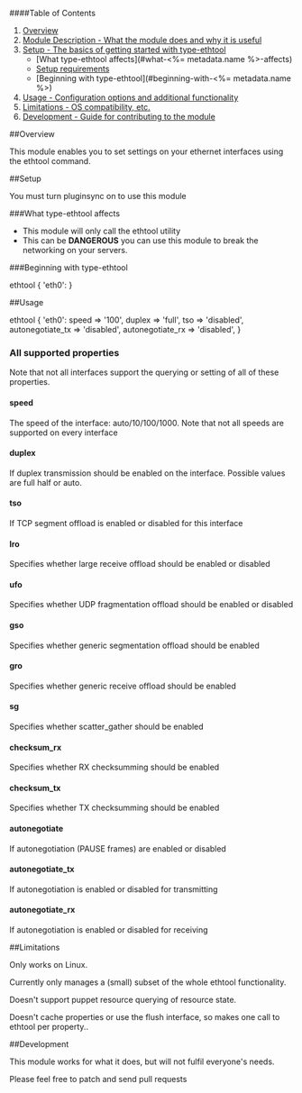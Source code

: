 ####Table of Contents

1. [Overview](#overview)
2. [Module Description - What the module does and why it is useful](#module-description)
3. [Setup - The basics of getting started with type-ethtool](#setup)
    * [What type-ethtool affects](#what-<%= metadata.name %>-affects)
    * [Setup requirements](#setup-requirements)
    * [Beginning with type-ethtool](#beginning-with-<%= metadata.name %>)
4. [Usage - Configuration options and additional functionality](#usage)
5. [Limitations - OS compatibility, etc.](#limitations)
6. [Development - Guide for contributing to the module](#development)

##Overview

This module enables you to set settings on your ethernet interfaces using the ethtool command.

##Setup

You must turn pluginsync on to use this module

###What type-ethtool affects

* This module will only call the ethtool utility
* This can be **DANGEROUS** you can use this module to break the networking on your servers.

###Beginning with type-ethtool

  ethtool { 'eth0': }

##Usage

  ethtool { 'eth0':
    speed            => '100',
    duplex           => 'full',
    tso              => 'disabled',
    autonegotiate_tx => 'disabled',
    autonegotiate_rx => 'disabled',
  }

### All supported properties

Note that not all interfaces support the querying or setting of all of these properties.

#### speed

The speed of the interface: auto/10/100/1000. Note that not all speeds are supported on every interface

#### duplex

If duplex transmission should be enabled on the interface. Possible values are full half or auto.

#### tso

If TCP segment offload is enabled or disabled for this interface

#### lro

Specifies whether large receive offload should be enabled or disabled

#### ufo

Specifies whether UDP fragmentation offload should be enabled or disabled

#### gso

Specifies whether generic segmentation offload should be enabled

#### gro

Specifies whether generic receive offload should be enabled

#### sg

Specifies whether scatter_gather should be enabled

#### checksum_rx

Specifies whether RX checksumming should be enabled

#### checksum_tx

Specifies whether TX checksumming should be enabled

#### autonegotiate

If autonegotiation (PAUSE frames) are enabled or disabled

#### autonegotiate_tx

If autonegotiation is enabled or disabled for transmitting

#### autonegotiate_rx

If autonegotiation is enabled or disabled for receiving

##Limitations

Only works on Linux.

Currently only manages a (small) subset of the whole ethtool functionality.

Doesn't support puppet resource querying of resource state.

Doesn't cache properties or use the flush interface, so makes one call to ethtool per property..

##Development

This module works for what it does, but will not fulfil everyone's needs.

Please feel free to patch and send pull requests


